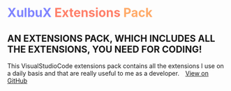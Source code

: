 # <span style="color:#8085FF"><b>XulbuX</b></span> <span style="color:#FF806A">Extensions</span> <span style="color:#FFAB6A">Pack</span>

## AN EXTENSIONS PACK, WHICH INCLUDES ALL THE EXTENSIONS, YOU NEED FOR CODING!

This VisualStudioCode extensions pack contains all the extensions I use on a daily basis and that are really useful to me as a developer. [View on GitHub](https://github.com/XulbuX/VisualStudioCode/edit/main/vscode-extensions-xulbux)
